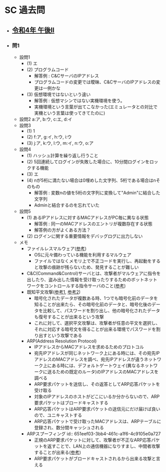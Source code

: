 # SC 過去問
- ## [令和4年 午後II](https://www.ipa.go.jp/shiken/mondai-kaiotu/gmcbt80000008smf-att/2022r04a_sc_pm2_qs.pdf)
- ### 問1
	- 設問1
		- (1) エ
		- (2) プログラムコード
			- 解答例 : C&CサーバのIPアドレス
			- プログラムコードの変更では曖昧、C&CサーバのIPアドレスの変更は一例かな
		- (3) 仮想環境ではないという違い
			- 解答例 : 仮想マシンではない実機環境を使う。
			- 実機環境という言葉が出てこなかった(エミュレータとの対比で実機という言葉は使ってきてたのに)
	- 設問2 a:ア, b:ウ, c:エ, d:イ
	- 設問3
		- (1) 1
		- (2) f:ア, g:イ, h:ウ, i:ウ
		- (3) j:ア, k:ウ, l:ウ, m:イ, n:ウ, o:ア
	- 設問4
		- (1) ハッシュ計算を繰り返し行うこと
		- (2) 5回連続してログインが失敗した場合に、10分間ログインをロックする機能
		- (3) エ
		- (4) nが5桁に満たない場合は0埋めした文字列、5桁である場合はnそのもの
			- 解答例 : 変数nの値を5桁の文字列に変換して"Admin"に結合した文字列
			- Adminと結合するのを忘れていた
	- 設問5
		- (1) あるIPアドレスに対するMACアドレスがPC毎に異なる状態
			- 解答例 : 同一のMACアドレスのエントリが複数存在する状態
			- 解答例の方がよくある方法？
		- (2) ログインに関する重要情報をデバッグログに出力しない
	- メモ
		- ファイルレスマルウェア([参考](https://www.ntt.com/business/services/network/internet-connect/ocn-business/bocn/knowledge/archive_38.html))
			- OSに元々備わっている機能を利用するマルウェア
			- ファイルではなくメモリ上で不正コードを実行し、再起動をすると攻撃の痕跡が残らないため、発見することが難しい
		- C&C(Command&Control)サーバとは、攻撃者がマルウェアに指令を出したり、盗み出した情報を受け取ったりするためのボットネットワークをコントロールする指令サーバのこと([参考](https://www.ntt.com/bizon/sec/cybersec04.html))
		- 既知平文攻撃([参考1](https://doz13189.hatenablog.com/entry/2017/07/09/131657), [参考2](https://qiita.com/NakashimaKenta/items/b70c9286beb86768e447))
			- 暗号化されたデータが複数ある時、1つでも暗号化前のデータを知ることが出来たら、その暗号化前のデータと、暗号化後のデータを比較して、パスワードを割り出し、他の暗号化されたデータも復号することが出来るという攻撃
			- これに対して、選択平文攻撃は、攻撃者が任意の平文を選択し、それに対応する暗号文を得ることが出来る環境でパスワードを割り出すという攻撃である
		- ARP(Address Resolution Protocol)
			- IPアドレスからMACアドレスを求めるためのプロトコル
			- 宛先IPアドレスが同じネットワーク上にある時には、その宛先IPアドレスのMACアドレスを調べ、宛先IPアドレスが違うネットワーク上にある時には、デフォルトゲートウェイ(異なるネットワークに送るための既定のルータ)のIPアドレスのMACアドレスを調べる
			- ARP要求パケットを送信し、その返答としてARP応答パケットを受け取る
			- 対象のIPアドレスのホストがどこにいるか分からないので、ARP要求パケットはブロードキャストする
			- ARP応答パケットはARP要求パケットの送信元にだけ届けば良いので、ユニキャストする
			- ARP応答パケットで受け取ったMACアドレスは、ARPテーブルに登録され、数分間キャッシュされる
		- ARPスプーフィング
		  id:: 651eef03-3bb4-461c-a1f6-4c9105e0a727
			- 正規のARP要求パケットに対して、攻撃者が不正なARP応答パケットを返すことで、LAN上の通信機器になりすまし、中間者攻撃することが出来る([参考](https://www.infraexpert.com/study/dhcpz6.html))
			- ARP要求パケットがブロードキャストされるから出来る攻撃と言える